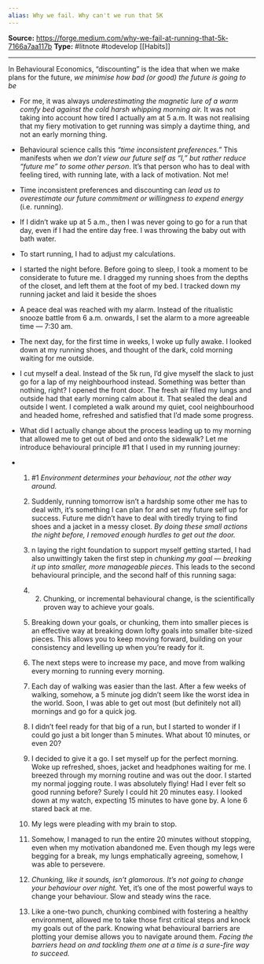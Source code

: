 ```yaml
---
alias: Why we fail. Why can't we run that 5K
---
```

**Source:**  https://forge.medium.com/why-we-fail-at-running-that-5k-7166a7aa117b
**Type:** #litnote #todevelop [[Habits]]

----
   In Behavioural Economics, “discounting” is the idea that when we make plans for the future, *we minimise how bad (or good) the future is going to be*
    
-   For me, it was always *underestimating the magnetic lure of a warm comfy bed against the cold harsh whipping morning air.* It was not taking into account how tired I actually am at 5 a.m. It was not realising that my fiery motivation to get running was simply a daytime thing, and not an early morning thing.
    
-   Behavioural science calls this *“time inconsistent preferences.”* This manifests when *we don’t view our future self as “I,” but rather reduce “future me” to some other person*. It’s that person who has to deal with feeling tired, with running late, with a lack of motivation. Not me!
    
-   Time inconsistent preferences and discounting can *lead us to overestimate our future commitment or willingness to expend energy* (i.e. running).
    
-   If I didn’t wake up at 5 a.m., then I was never going to go for a run that day, even if I had the entire day free. I was throwing the baby out with bath water.
    
-   To start running, I had to adjust my calculations.
    
-   I started the night before. Before going to sleep, I took a moment to be considerate to future me. I dragged my running shoes from the depths of the closet, and left them at the foot of my bed. I tracked down my running jacket and laid it beside the shoes
    
-   A peace deal was reached with my alarm. Instead of the ritualistic snooze battle from 6 a.m. onwards, I set the alarm to a more agreeable time — 7:30 am.
    
-   The next day, for the first time in weeks, I woke up fully awake. I looked down at my running shoes, and thought of the dark, cold morning waiting for me outside.
    
-   I cut myself a deal. Instead of the 5k run, I’d give myself the slack to just go for a lap of my neighbourhood instead. Something was better than nothing, right? I opened the front door. The fresh air filled my lungs and outside had that early morning calm about it. That sealed the deal and outside I went. I completed a walk around my quiet, cool neighbourhood and headed home, refreshed and satisfied that I’d made some progress.
    
-   What did I actually change about the process leading up to my morning that allowed me to get out of bed and onto the sidewalk? Let me introduce behavioural principle #1 that I used in my running journey:
    
-   1.  #1 *Environment determines your behaviour, not the other way around.*
        
    2.  Suddenly, running tomorrow isn’t a hardship some other me has to deal with, it’s something I can plan for and set my future self up for success. Future me didn’t have to deal with tiredly trying to find shoes and a jacket in a messy closet. *By doing these small actions the night before, I removed enough hurdles to get out the door.*
        
    3.  n laying the right foundation to support myself getting started, I had also unwittingly taken the first step in *chunking my goal — breaking it up into smaller, more manageable pieces*. This leads to the second behavioural principle, and the second half of this running saga:
        
    4.  2. Chunking, or incremental behavioural change, is the scientifically proven way to achieve your goals.
        
    5.  Breaking down your goals, or chunking, them into smaller pieces is an effective way at breaking down lofty goals into smaller bite-sized pieces. This allows you to keep moving forward, building on your consistency and levelling up when you’re ready for it.
        
    6.  The next steps were to increase my pace, and move from walking every morning to running every morning.
        
    7.  Each day of walking was easier than the last. After a few weeks of walking, somehow, a 5 minute jog didn’t seem like the worst idea in the world. Soon, I was able to get out most (but definitely not all) mornings and go for a quick jog.
        
    8.  I didn’t feel ready for that big of a run, but I started to wonder if I could go just a bit longer than 5 minutes. What about 10 minutes, or even 20?
        
    9.  I decided to give it a go. I set myself up for the perfect morning. Woke up refreshed, shoes, jacket and headphones waiting for me. I breezed through my morning routine and was out the door. I started my normal jogging route. I was absolutely flying! Had I ever felt so good running before? Surely I could hit 20 minutes easy. I looked down at my watch, expecting 15 minutes to have gone by. A lone 6 stared back at me.
        
    10.  My legs were pleading with my brain to stop.
        
    11.  Somehow, I managed to run the entire 20 minutes without stopping, even when my motivation abandoned me. Even though my legs were begging for a break, my lungs emphatically agreeing, somehow, I was able to persevere.
        
    12.  *Chunking, like it sounds, isn’t glamorous. It’s not going to change your behaviour over night.* Yet, it’s one of the most powerful ways to change your behaviour. Slow and steady wins the race.
        
    13.  Like a one-two punch, chunking combined with fostering a healthy environment, allowed me to take those first critical steps and knock my goals out of the park. Knowing what behavioural barriers are plotting your demise allows you to navigate around them. *Facing the barriers head on and tackling them one at a time is a sure-fire way to succeed.*
        